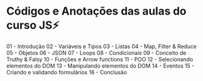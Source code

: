 # Códigos e Anotações das aulas do curso JS⚡

01 - Introdução
02 - Variáveis e Tipos
03 - Listas
04 - Map, Filter & Reduce
05 - Objetos
06 - JSON
07 - Loops
08 - Condicionais
09 - Conceito de Truthy & Falsy
10 - Funções e Arrow functions
11 - POO
12 - Selecionando elementos do DOM
13 - Manipulando elementos do DOM
14 - Eventos
15 - Criando e validando formulários
16 - Conclusão
